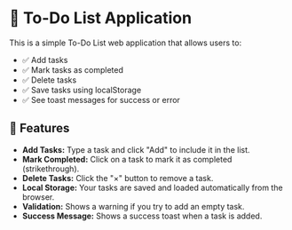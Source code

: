 # 📝 To-Do List Application

This is a simple To-Do List web application that allows users to:

- ✅ Add tasks  
- ✅ Mark tasks as completed  
- ✅ Delete tasks  
- ✅ Save tasks using localStorage  
- ✅ See toast messages for success or error  

## 🚀 Features

- **Add Tasks:** Type a task and click "Add" to include it in the list.  
- **Mark Completed:** Click on a task to mark it as completed (strikethrough).  
- **Delete Tasks:** Click the "×" button to remove a task.  
- **Local Storage:** Your tasks are saved and loaded automatically from the browser.  
- **Validation:** Shows a warning if you try to add an empty task.  
- **Success Message:** Shows a success toast when a task is added.
